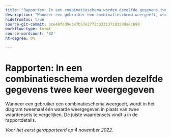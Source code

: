 ```yaml
---
title: "Rapporten: In een combinatieschema worden dezelfde gegevens twee keer weergegeven"
description: "Wanneer een gebruiker een combinatieschema weergeeft, wordt in het diagram tweemaal één waardenset weergegeven in plaats van twee waardensets te vergelijken. De juiste waardensets vindt u in de rapportdetails."
hidefromtoc: true
source-git-commit: 3ce48fed9e3e7b57e2775c33313718159daecb98
workflow-type: tm+mt
source-wordcount: '82'
ht-degree: 0%

---
```



# Rapporten: In een combinatieschema worden dezelfde gegevens twee keer weergegeven

Wanneer een gebruiker een combinatieschema weergeeft, wordt in het diagram tweemaal één waarde weergegeven in plaats van twee waardensets te vergelijken. De juiste waardensets vindt u in de rapportdetails.

_Voor het eerst gerapporteerd op 4 november 2022._

